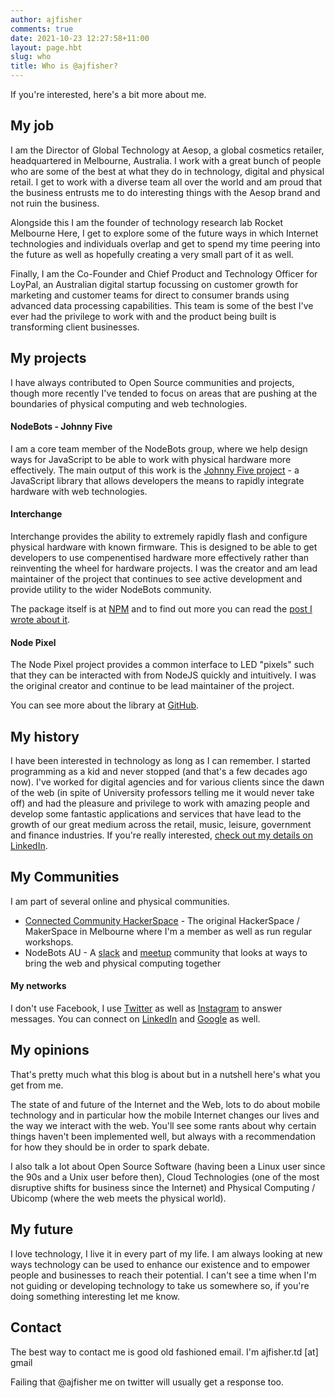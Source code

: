```yaml
---
author: ajfisher
comments: true
date: 2021-10-23 12:27:58+11:00
layout: page.hbt
slug: who
title: Who is @ajfisher?
---
```


If you're interested, here's a bit more about me.

## My job

I am the Director of Global Technology at Aesop, a global cosmetics retailer,
headquartered in Melbourne, Australia. I work with a great bunch of people
who are some of the best at what they do in technology, digital and
physical retail. I get to work with a diverse team all over the world and am
proud that the business entrusts me to do interesting things with the Aesop
brand and not ruin the business.

Alongside this I am the founder of technology research lab Rocket Melbourne
Here, I get to explore some of the future ways in which Internet technologies and
individuals overlap and get to spend my time peering into the future as well
as hopefully creating a very small part of it as well.

Finally, I am the Co-Founder and Chief Product and Technology Officer for LoyPal,
an Australian digital startup focussing on customer growth for marketing and
customer teams for direct to consumer brands using advanced data processing
capabilities. This team is some of the best I've ever had the privilege to work
with and the product being built is transforming client businesses. 

## My projects

I have always contributed to Open Source communities and projects, though
more recently I've tended to focus on areas that are pushing at the boundaries
of physical computing and web technologies.

#### NodeBots - Johnny Five

I am a core team member of the NodeBots group, where we help design ways for
JavaScript to be able to work with physical hardware more effectively. The
main output of this work is the [Johnny Five project](https://johnny-five.io) -
a JavaScript library that allows developers the means to rapidly integrate
hardware with web technologies.

#### Interchange

Interchange provides the ability to extremely rapidly flash and configure
physical hardware with known firmware. This is designed to be able to get
developers to use compenentised hardware more effectively rather than reinventing
the wheel for hardware projects. I was the creator and am lead maintainer of the
project that continues to see active development and provide utility to the
wider NodeBots community.

The package itself is at [NPM](https://npmjs.org/nodebots-interchange) and to
find out more you can read the [post I wrote about it](/2016/01/26/road-to-interchange).

#### Node Pixel

The Node Pixel project provides a common interface to LED "pixels" such that they
can be interacted with from NodeJS quickly and intuitively. I was the original
creator and continue to be lead maintainer of the project.

You can see more about the library at [GitHub](https://github.com/ajfisher/node-pixel).

## My history

I have been interested in technology as long as I can remember. I started
programming as a kid and never stopped (and that's a few decades ago now).
I've worked for digital agencies and for various clients since the dawn of the
web (in spite of University professors telling me it would never take off) and
had the pleasure and privilege to work with amazing people and develop some
fantastic applications and services that have lead to the growth of our great
medium across the retail, music, leisure, government and finance industries.
If you're really interested, [check out my details on LinkedIn](http://au.linkedin.com/in/andrewfisher).

## My Communities

I am part of several online and physical communities.

* [Connected Community HackerSpace](https://hackmelbourne.org) - The original
HackerSpace / MakerSpace in Melbourne where I'm a member as well as run regular
workshops.
* NodeBots AU - A [slack](https://invite.nodebotsau.io) and [meetup](https://www.meetup.com/Melbourne-NodeBots-Nights/)
community that looks at ways to bring the web and physical computing together

#### My networks

I don't use Facebook, I use [Twitter](http://twitter.com/ajfisher) as well
as [Instagram](https://instagram.com/andrewjfisher) to answer messages. You can
connect on [LinkedIn](http://au.linkedin.com/in/andrewfisher) and
[Google](http://www.google.com/profiles/ajfisher.td) as well.

## My opinions

That's pretty much what this blog is about but in a nutshell here's what you
get from me.

The state of and future of the Internet and the Web, lots to do
about mobile technology and in particular how the mobile Internet changes our
lives and the way we interact with the web. You'll see some rants about why
certain things haven't been implemented well, but always with a recommendation
for how they should be in order to spark debate.

I also talk a lot about Open Source Software (having been a Linux user since
the 90s and a Unix user before then), Cloud Technologies (one of the most
disruptive shifts for business since the Internet) and Physical Computing /
Ubicomp (where the web meets the physical world).

## My future

I love technology, I live it in every part of my life. I am always looking at
new ways technology can be used to enhance our existence and to empower people
and businesses to reach their potential. I can't see a time when I'm not
guiding or developing technology to take us somewhere so, if you're doing
something interesting let me know.

## Contact

The best way to contact me is good old fashioned email. I'm ajfisher.td [at] gmail

Failing that @ajfisher me on twitter will usually get a response too.
